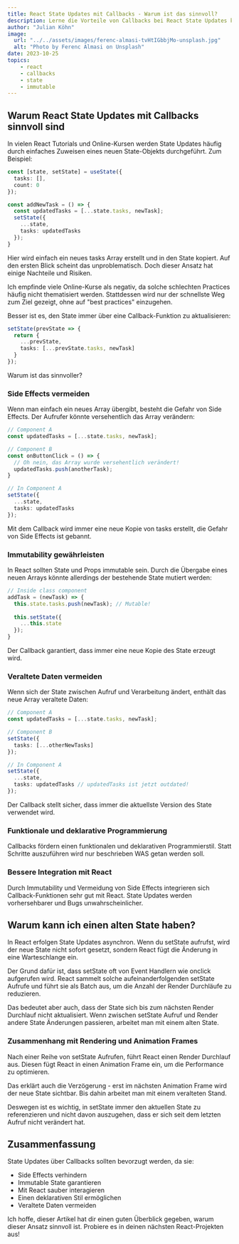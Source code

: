 ```yaml
---
title: React State Updates mit Callbacks - Warum ist das sinnvoll?
description: Lerne die Vorteile von Callbacks bei React State Updates kennen. So schreibst du sauberen und sicheren Code.
author: "Julian Köhn"
image:
  url: "../../assets/images/ferenc-almasi-tvHtIGbbjMo-unsplash.jpg"
  alt: "Photo by Ferenc Almasi on Unsplash"
date: 2023-10-25
topics: 
    - react
    - callbacks
    - state
    - immutable
---
```


## Warum React State Updates mit Callbacks sinnvoll sind

In vielen React Tutorials und Online-Kursen werden State Updates häufig durch einfaches Zuweisen eines neuen State-Objekts durchgeführt. Zum Beispiel:

```ts
const [state, setState] = useState({
  tasks: [],
  count: 0  
});

const addNewTask = () => {
  const updatedTasks = [...state.tasks, newTask]; 
  setState({
    ...state,
    tasks: updatedTasks
  });
}
```

Hier wird einfach ein neues tasks Array erstellt und in den State kopiert. Auf den ersten Blick scheint das unproblematisch. Doch dieser Ansatz hat einige Nachteile und Risiken.

Ich empfinde viele Online-Kurse als negativ, da solche schlechten Practices häufig nicht thematisiert werden. Stattdessen wird nur der schnellste Weg zum Ziel gezeigt, ohne auf "best practices" einzugehen.

Besser ist es, den State immer über eine Callback-Funktion zu aktualisieren:

```ts
setState(prevState => {
  return {
    ...prevState, 
    tasks: [...prevState.tasks, newTask]
  }
});
```

Warum ist das sinnvoller?

### Side Effects vermeiden
Wenn man einfach ein neues Array übergibt, besteht die Gefahr von Side Effects. Der Aufrufer könnte versehentlich das Array verändern:

```ts
// Component A
const updatedTasks = [...state.tasks, newTask]; 

// Component B
const onButtonClick = () => {
  // Oh nein, das Array wurde versehentlich verändert!
  updatedTasks.push(anotherTask);
}

// In Component A
setState({
  ...state,
  tasks: updatedTasks  
});
```

Mit dem Callback wird immer eine neue Kopie von tasks erstellt, die Gefahr von Side Effects ist gebannt.

### Immutability gewährleisten

In React sollten State und Props immutable sein. Durch die Übergabe eines neuen Arrays könnte allerdings der bestehende State mutiert werden:

```ts
// Inside class component
addTask = (newTask) => {
  this.state.tasks.push(newTask); // Mutable!
  
  this.setState({
    ...this.state
  });
}
```

Der Callback garantiert, dass immer eine neue Kopie des State erzeugt wird.

### Veraltete Daten vermeiden

Wenn sich der State zwischen Aufruf und Verarbeitung ändert, enthält das neue Array veraltete Daten:

```ts
// Component A
const updatedTasks = [...state.tasks, newTask]; 

// Component B
setState({
  tasks: [...otherNewTasks]  
});

// In Component A
setState({
  ...state,
  tasks: updatedTasks // updatedTasks ist jetzt outdated!
});
```

Der Callback stellt sicher, dass immer die aktuellste Version des State verwendet wird.

### Funktionale und deklarative Programmierung

Callbacks fördern einen funktionalen und deklarativen Programmierstil. Statt Schritte auszuführen wird nur beschrieben WAS getan werden soll.

### Bessere Integration mit React

Durch Immutability und Vermeidung von Side Effects integrieren sich Callback-Funktionen sehr gut mit React. State Updates werden vorhersehbarer und Bugs unwahrscheinlicher.

## Warum kann ich einen alten State haben?

In React erfolgen State Updates asynchron. Wenn du setState aufrufst, wird der neue State nicht sofort gesetzt, sondern React fügt die Änderung in eine Warteschlange ein.

Der Grund dafür ist, dass setState oft von Event Handlern wie onclick aufgerufen wird. React sammelt solche aufeinanderfolgenden setState Aufrufe und führt sie als Batch aus, um die Anzahl der Render Durchläufe zu reduzieren.

Das bedeutet aber auch, dass der State sich bis zum nächsten Render Durchlauf nicht aktualisiert. Wenn zwischen setState Aufruf und Render andere State Änderungen passieren, arbeitet man mit einem alten State.

### Zusammenhang mit Rendering und Animation Frames

Nach einer Reihe von setState Aufrufen, führt React einen Render Durchlauf aus. Diesen fügt React in einen Animation Frame ein, um die Performance zu optimieren.

Das erklärt auch die Verzögerung - erst im nächsten Animation Frame wird der neue State sichtbar. Bis dahin arbeitet man mit einem veralteten Stand.

Deswegen ist es wichtig, in setState immer den aktuellen State zu referenzieren und nicht davon auszugehen, dass er sich seit dem letzten Aufruf nicht verändert hat.

## Zusammenfassung
State Updates über Callbacks sollten bevorzugt werden, da sie:

- Side Effects verhindern
- Immutable State garantieren
- Mit React sauber interagieren
- Einen deklarativen Stil ermöglichen
- Veraltete Daten vermeiden

Ich hoffe, dieser Artikel hat dir einen guten Überblick gegeben, warum dieser Ansatz sinnvoll ist. Probiere es in deinen nächsten React-Projekten aus!